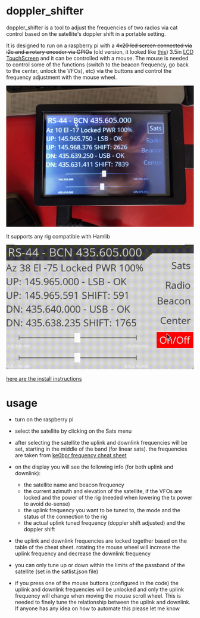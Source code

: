 # doppler_shifter 


doppler_shifter is a tool to adjust the frequencies of two radios via cat control based on the satellite's doppler shift in a portable setting.

It is designed to run on a raspberry pi with a ~~4x20 lcd screen connected via i2c and a rotary encoder via GPIOs~~ (old version, it looked like [this](https://github.com/giordyb/doppler_shifter/raw/main/images/oldversion.JPG)) 3.5in [LCD TouchScreen](http://www.lcdwiki.com/3.5inch_RPi_Display) and it can be controlled with a mouse. The mouse is needed to control some of the functions (switch to the beacon frequency, go back to the center, unlock the VFOs), etc) via the buttons and control the frequency adjustment with the mouse wheel.

![doppler_shifter](./images/newversion.jpg?raw=true)


It supports any rig compatible with Hamlib

![here is a video of it running](./images/usage.gif?raw=true)

[here are the install instructions](https://github.com/giordyb/doppler_shifter/blob/5015b8ee5b41cb8cf3b3a181e51b40ee519a29c2/install.md)


# usage

* turn on the raspberry pi
* select the satellite by clicking on the Sats menu
* after selecting the satellite the uplink and downlink frequencies will be set, starting in the middle of the band (for linear sats). the frequencies are taken from [ke0bpr frequency cheat sheet](https://ke0pbr.wordpress.com/2018/12/31/my-frequency-cheat-sheet/)
* on the display you will see the following info (for both uplink and downlink):
    * the satellite name and beacon frequency
    * the current azimuth and elevation of the satellite, if the VFOs are locked and the power of the rig (needed when lowering the tx power to avoid de-sense) 
    * the uplink frequency you want to be tuned to, the mode and the status of the connection to the rig
    * the actual uplink tuned frequency (doppler shift adjusted) and the doppler shift 

* the uplink and downlink frequencies are locked together based on the table of the cheat sheet. rotating the mouse wheel will increase the uplink frequency and decrease the downlink frequency

* you can only tune up or down within the limits of the passband of the satellite (set in the satlist.json file)

* if you press one of the mouse buttons (configured in the code) the uplink and downlink frequencies will be unlocked and only the uplink frequency will change when moving the mouse scroll wheel. This is needed to finely tune the relationship between the uplink and downlink. If anyone has any idea on how to automate this please let me know
